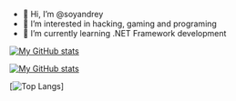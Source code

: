 - 👋 Hi, I’m @soyandrey
- 👀 I’m interested in hacking, gaming and programing
- 🌱 I’m currently learning .NET Framework development

[![My GitHub stats](https://discord.c99.nl/widget/theme-3/892860271675211819.png)](https://github.com/soyandrey)

[![My GitHub stats](https://github-readme-stats.vercel.app/api?username=soyandrey&theme=radical)](https://github.com/soyandrey)

[![Top Langs](https://github-readme-stats.vercel.app/api/top-langs/?username=soyandrey&theme=radical)]



<!---
soyandrey/soyandrey is a ✨ special ✨ repository because its `README.md` (this file) appears on your GitHub profile.
You can click the Preview link to take a look at your changes.
--->
